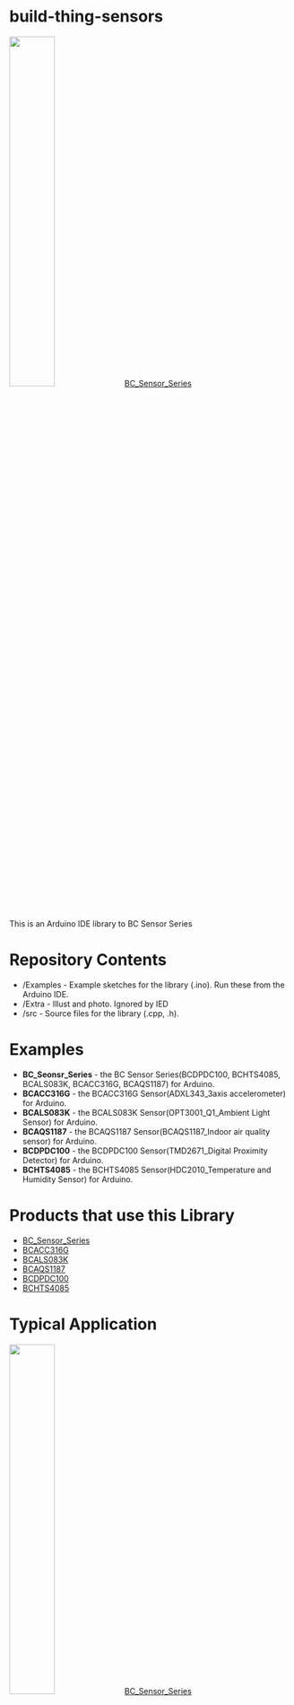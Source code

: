 # build-thing-sensors
<img src="/BC_SENSOR_SERIES/Extra/photo/Front_BC_Sensor_Serise.png" width=40%>
<a href="http://www.devicemart.co.kr/1384726" rel="nofollow">BC_Sensor_Series</a>

This is an Arduino IDE library to BC Sensor Series

# Repository Contents
- /Examples - Example sketches for the library (.ino). Run these from the Arduino IDE.
- /Extra - Illust and photo. Ignored by IED
- /src - Source files for the library (.cpp, .h).

# Examples
- **BC_Seonsr_Series** - the BC Sensor Series(BCDPDC100, BCHTS4085, BCALS083K, BCACC316G, BCAQS1187) for Arduino. 
- **BCACC316G** - the BCACC316G Sensor(ADXL343_3axis accelerometer) for Arduino. 
- **BCALS083K** - the BCALS083K Sensor(OPT3001_Q1_Ambient Light Sensor) for Arduino.
- **BCAQS1187** - the BCAQS1187 Sensor(BCAQS1187_Indoor air quality sensor) for Arduino.
- **BCDPDC100** - the BCDPDC100 Sensor(TMD2671_Digital Proximity Detector) for Arduino.
- **BCHTS4085** - the BCHTS4085 Sensor(HDC2010_Temperature and Humidity Sensor) for Arduino.

# Products that use this Library
- <a href="http://www.devicemart.co.kr/1384726" rel="nofollow">BC_Sensor_Series</a>
- <a href="http://www.devicemart.co.kr/1384698" rel="nofollow">BCACC316G</a>
- <a href="http://www.devicemart.co.kr/1384700" rel="nofollow">BCALS083K</a>
- <a href="http://www.devicemart.co.kr/1384706" rel="nofollow">BCAQS1187</a>
- <a href="http://www.devicemart.co.kr/1384705" rel="nofollow">BCDPDC100</a>
- <a href="http://www.devicemart.co.kr/1384697" rel="nofollow">BCHTS4085</a>

# Typical Application
 <img src="/BC_SENSOR_SERIES/Extra/illust/Wire_BC_Sensor_Series.png" width=40%>
 <a href="http://www.devicemart.co.kr/1384726" rel="nofollow">BC_Sensor_Series</a>
<hr/>
<img src="/BC_SENSOR_SERIES/Extra/illust/Wire_BCACC316G.png" width=40%>
<a href="http://www.devicemart.co.kr/1384698" rel="nofollow">BCACC316G</a>
<hr/>
<img src="/BC_SENSOR_SERIES/Extra/illust/Wire_BCALS083K.png" width=40%>
<a href="http://www.devicemart.co.kr/1384700" rel="nofollow">BCALS083K</a>
<hr/>
<img src="/BC_SENSOR_SERIES/Extra/illust/Wire_BCAQS1187.png" width=40%>
<a href="http://www.devicemart.co.kr/1384706" rel="nofollow">BCAQS1187</a>
<hr/>
<img src="/BC_SENSOR_SERIES/Extra/illust/Wire_BCDPDC100.png" width=40%>
<a href="http://www.devicemart.co.kr/1384706" rel="nofollow">BCDPDC100</a>
<hr/>
<img src="/BC_SENSOR_SERIES/Extra/illust/Wire_BCHTS4085.png" width=40%>
<a href="http://www.devicemart.co.kr/1384706" rel="nofollow">BCHTS4085</a>
<hr/>

# How to Change Sensor Address (exclude BCDPDC100)

 - **Step 1** Remove

   Removing resistance on  Resistor selection field
   
 - **Step 2** Solder

   Solder the resistor(0 Ω) to the desired address
   
 - **Step 3** Edit Code

   Edit code the address value defined in the header file.
   For example.   

```
//#define BCHTS4085_ADDR 0x40 //HDC2010
#define BCHTS4085_ADDR 0x41 //HDC2010
```


# How to Use Library

 - **Step 1** Download
 
  Download the most recent version of the library
  
<p style="text-align:center;"><a href="https://github.com/buildit-lab/build-thing-sensors/archive/Dev_BC_Sensor_Series.zip" " class="btn btn-default"> the BC Sensor Series Library zip file</a></p>

- **Step 2** Select the example

  Select the example of the sensor module you own. And the library files are needed to be located in the same folder with the example files. 
  
  **BC_Seonsr_Series.ino** -BC_SENSORS.cpp, BC_SENSORS.h, BCACC316G.cpp, BCACC316G.h, BCALS083K.cpp, BCALS083K.h, BCAQS1187.cpp, BCAQS1187.h, BCDPDC100.cpp, BCDPDC100.h, BCHTS4085.cpp, BCHTS4085.h
                         
  **BCACC316G.ino** - BCACC316G.cpp, BCACC316G.h
  

  **BCALS083K.ino** - BCALS083K.cpp, BCALS083K.h
  
  
  **BCAQS1187.ino** - BCAQS1187.cpp, BCAQS1187.h
  
  
  **BCDPDC100.ino** - BCDPDC100.cpp, BCDPDC100.h
  
  
  **BCHTS4085.ino** - BCHTS4085.cpp, BCHTS4085.h
  
- **Step 3** Edit code

Feel free to start from the example sketch, or begin writing your own code using the functions provided by the library. In general, users  check out the example code to learn faster how to use the library. 


You’ll have to include the library, create a sensor object in the global space, and then use functions of that object to begin and control the sensor. With this one, pass the I2C address to the object during construction.

```
#define BCDPDC100_ADDR 0x39 //TMD2671
#define BCHTS4085_ADDR 0x40 //HDC2010
#define BCALS083K_ADDR 0x44 //OPT3001Q1
#define BCACC316G_ADDR 0x53 //ADXL343
#define BCAQS1187_ADDR 0x5A  //CSS811

#define BCACC316G_INT1 2
#define BCACC316G_INT2 3
#define BCAQS1187_INT 4
#define BCDPDC100_INT 5
#define BCALS083K_INT 6
#define BCHTS4085_INT 7


#include "BC_SENSORS.h"
#include <Wire.h>

void sensorsInitialize(void);
void readSensorsData(void);

BC_SENSORS bc_sensors;    //use only BC_SENSOR_SERIES.ino

/*************************************************************************
* Declaration Sensors. 
* Select Declaration of the sensors, edit this section.
************************************************************************/  
  BCDPDC100 bcdpdc100 (BCDPDC100_ADDR); //TMD2671 Digital Proximity Detector
  BCHTS4085 bchts4085 (BCHTS4085_ADDR); //HDC2010 Temperature and Humidity Sensor
  BCALS083K bcals083k (BCALS083K_ADDR); //OPT3001Q1 Ambient Light Sensor
  BCACC316G bcacc316g (BCACC316G_ADDR); //ADXL343 3-Axis Accelerometer
  BCAQS1187 bcaqs1187 (BCAQS1187_ADDR); //CSS811 Indoor Air Quality Sensor 
```

To make the sensor get ready during program boot, wire.begin() must be called. (but BC_SENSOR_SERIES, bc_sensors.begin() ) 

```
void setup() {
  Serial.begin (115200);

  while (!Serial)
    {
    }
    
  Wire.begin();  
  sensorInitialize();
   
}  // end of setup
```

```
void setup() {
  Serial.begin (115200);

  while (!Serial)
    {
    }
    
  bc_sensors.begin();  
  sensorsInitialize();
   
}  // end of setup
```

 In the main loop of the program, call sensor functions such as *SensorName*.readResults() to operate the sensor. Check out the examples for fully functional code.
 
 Check the sensorsInitialize (void) function to set and initialize the sensor before reading it, Check the readSensorsData (void) function for reading and manipulating sensor data.

Function references can be found in each sensor library header file. For usage, see the readSensorsData () function in each example.

<img src="/BC_SENSOR_SERIES/Extra/illust/SERIAL_MONITOR_BC_SENSOR_SERIES.png" width=60%>

<hr/>
